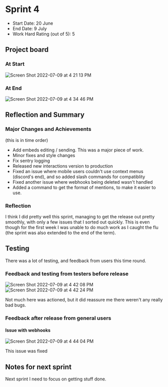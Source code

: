 # Sprint 4

- Start Date: 20 June
- End Date: 9 July
- Work Hard Rating (out of 5): 5

## Project board

### At Start


![Screen Shot 2022-07-09 at 4 21 13 PM](https://user-images.githubusercontent.com/52091960/178091383-14afc15b-c503-483e-b522-071b43769df3.png)


### At End

![Screen Shot 2022-07-09 at 4 34 46 PM](https://user-images.githubusercontent.com/52091960/178091737-6ba34b0f-0b44-40a8-b48c-2d2e98befaf9.png)


## Reflection and Summary


### Major Changes and Achievements

(this is in time order)

- Add embeds editing / sending. This was a major piece of work. 
- Minor fixes and style changes
- Fix sentry logging
- Released new interactions version to production
- Fixed an issue where mobile users couldn't use context menus (discord's end), and so added slash commands for compatiblity
- Fixed another issue where webhooks being deleted wasn't handled 
- Added a command to get the format of mentions, to make it easier to use. 

### Reflection

I think I did pretty well this sprint, managing to get the release out pretty smoothly, with only a few issues that I sorted out quickly.
This is even though for the first week I was unable to do much work as I caught the flu (the sprint was also extended to the end of the term). 

## Testing

There was a lot of testing, and feedback from users this time round. 

### Feedback and testing from testers before release

![Screen Shot 2022-07-09 at 4 42 08 PM](https://user-images.githubusercontent.com/52091960/178091888-1858cfcd-495e-4905-a6f2-cc15761557ec.png)
![Screen Shot 2022-07-09 at 4 42 24 PM](https://user-images.githubusercontent.com/52091960/178091893-1592b90a-a6bc-478e-916f-eb4e70bfdd36.png)

Not much here was actioned, but it did reassure me there weren't any really bad bugs. 

### Feedback after release from general users

#### Issue with webhooks

![Screen Shot 2022-07-09 at 4 44 04 PM](https://user-images.githubusercontent.com/52091960/178091932-2d1610ae-46b0-4d7f-9a52-d4057d522e07.png)

This issue was fixed




## Notes for next sprint

Next sprint I need to focus on getting stuff done. 
